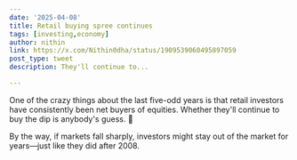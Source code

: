 ```yaml
---
date: '2025-04-08'
title: Retail buying spree continues
tags: [investing,economy]
author: nithin
link: https://x.com/Nithin0dha/status/1909539060495897059
post_type: tweet
description: They'll continue to...

---
```


One of the crazy things about the last five-odd years is that retail investors have consistently been net buyers of equities. Whether they'll continue to buy the dip is anybody's guess. 😬 

By the way, if markets fall sharply, investors might stay out of the market for years—just like they did after 2008.
